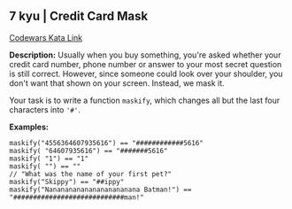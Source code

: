 ## 7 kyu | Credit Card Mask

[Codewars Kata Link](https://www.codewars.com/kata/5412509bd436bd33920011bc/train/javascript)

**Description:**
Usually when you buy something, you're asked whether your credit card number, phone number or answer to your most secret question is still correct. However, since someone could look over your shoulder, you don't want that shown on your screen. Instead, we mask it.

Your task is to write a function `maskify`, which changes all but the last four characters into `'#'`.

**Examples:**
```
maskify("4556364607935616") == "############5616"
maskify( "64607935616") == "#######5616"
maskify( "1") == "1"
maskify( "") == ""
// "What was the name of your first pet?"
maskify("Skippy") == "##ippy"
maskify("Nananananananananananana Batman!") == "############################man!"
```